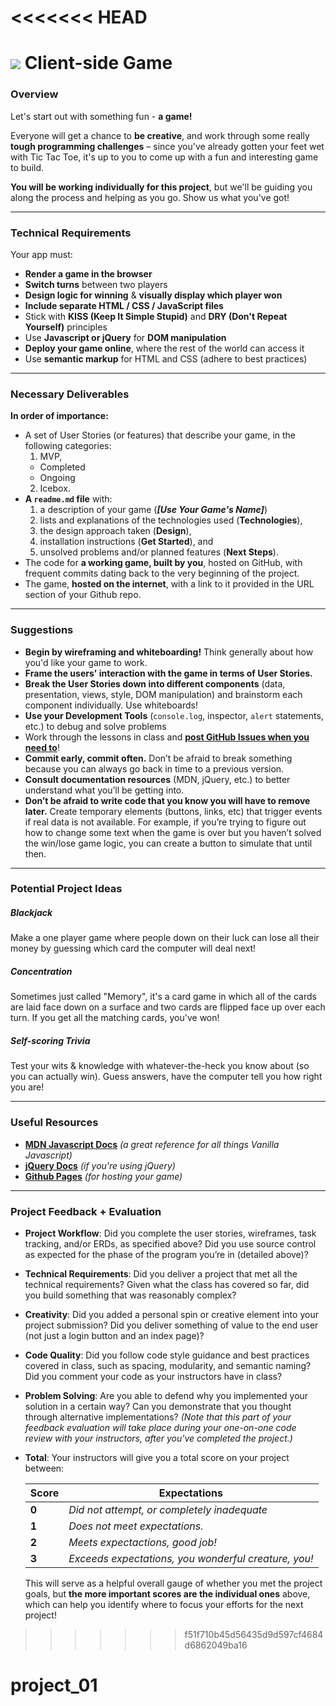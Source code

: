 <<<<<<< HEAD
=======
# ![](../../resources/assets/ga-icon-small.png) Client-side Game

### Overview

Let's start out with something fun - **a game!**

Everyone will get a chance to **be creative**, and work through some really 
**tough programming challenges** – since you've already gotten your feet wet 
with Tic Tac Toe, it's up to you to come up with a fun and interesting game 
to build.

**You will be working individually for this project**, but we'll be guiding 
you along the process and helping as you go. Show us what you've got!

---

### Technical Requirements

Your app must:

- **Render a game in the browser**
- **Switch turns** between two players
- **Design logic for winning** & **visually display which player won**
- **Include separate HTML / CSS / JavaScript files**
- Stick with **KISS (Keep It Simple Stupid)** and 
  **DRY (Don't Repeat Yourself)** principles
- Use **Javascript or jQuery** for **DOM manipulation**
- **Deploy your game online**, where the rest of the world can access it
- Use **semantic markup** for HTML and CSS (adhere to best practices)

---

### Necessary Deliverables

**In order of importance:**

- A set of User Stories (or features) that describe your game, in the following
  categories:
  1. MVP,
    - Completed
    - Ongoing
  2. Icebox.
- **A ``readme.md`` file** with:
  1. a description of your game (***[Use Your Game's Name]***)
  2. lists and explanations of the technologies used (**Technologies**),
  3. the design approach taken (**Design**), 
  4. installation instructions (**Get Started**), and 
  5. unsolved problems and/or planned features (**Next Steps**).
- The code for **a working game, built by you**, hosted on GitHub,
  with frequent commits dating back to the very beginning of the project.
- The game, **hosted on the internet**, with a link to it provided in the URL 
  section of your Github repo.

---

### Suggestions

- **Begin by wireframing and whiteboarding!** Think generally about how you'd
  like your game to work.
- **Frame the users' interaction with the game in terms of User Stories.**
- **Break the User Stories down into different components** (data, 
  presentation, views, style, DOM manipulation) and brainstorm each component 
  individually. Use whiteboards!
- **Use your Development Tools** (`console.log`, inspector, `alert` statements, 
  etc.) to debug and solve problems
- Work through the lessons in class and 
  **[post GitHub Issues when you need to](../project_issues_protocol)**!
- **Commit early, commit often.** Don’t be afraid to break something because 
  you can always go back in time to a previous version.
- **Consult documentation resources** (MDN, jQuery, etc.) to better understand 
  what you’ll be getting into.
- **Don’t be afraid to write code that you know you will have to remove later.**
  Create temporary elements (buttons, links, etc) that trigger events if real 
  data is not available. For example, if you’re trying to figure out how to 
  change some text when the game is over but you haven’t solved the win/lose 
  game logic, you can create a button to simulate that until then.

---

### Potential Project Ideas

##### Blackjack

Make a one player game where people down on their luck can lose all their money 
by guessing which card the computer will deal next!

##### Concentration

Sometimes just called "Memory", it's a card game in which all of the cards are 
laid face down on a surface and two cards are flipped face up over each turn. 
If you get all the matching cards, you've won!

##### Self-scoring Trivia

Test your wits & knowledge with whatever-the-heck you know about (so you can 
actually win). Guess answers, have the computer tell you how right you are!

---

### Useful Resources

- **[MDN Javascript Docs](https://developer.mozilla.org/en-US/docs/Web/JavaScript)** 
  _(a great reference for all things Vanilla Javascript)_
- **[jQuery Docs](http://api.jquery.com)** _(if you're using jQuery)_
- **[Github Pages](https://pages.github.com)** _(for hosting your game)_

---

### Project Feedback + Evaluation

- **Project Workflow**: Did you complete the user stories, wireframes, task 
  tracking, and/or ERDs, as specified above? Did you use source control as 
  expected for the phase of the program you’re in (detailed above)?
- **Technical Requirements**: Did you deliver a project that met all the 
  technical requirements? Given what the class has covered so far, did you 
  build something that was reasonably complex?
- **Creativity**: Did you added a personal spin or creative element into your 
  project submission? Did you deliver something of value to the end user (not 
  just a login button and an index page)?
- **Code Quality**: Did you follow code style guidance and best practices 
  covered in class, such as spacing, modularity, and semantic naming? Did you 
  comment your code as your instructors have in class?
- **Problem Solving**: Are you able to defend why you implemented your solution 
  in a certain way? Can you demonstrate that you thought through alternative 
  implementations? _(Note that this part of your feedback evaluation will take 
  place during your one-on-one code review with your instructors, after you've 
  completed the project.)_
- **Total**: Your instructors will give you a total score on your project 
  between:

    Score | Expectations
    ----- | ------------
    **0** | _Did not attempt, or completely inadequate_
    **1** | _Does not meet expectations._
    **2** | _Meets expectactions, good job!_
    **3** | _Exceeds expectations, you wonderful creature, you!_

  This will serve as a helpful overall gauge of whether you met the project 
  goals, but __the more important scores are the individual ones__ above, 
  which can help you identify where to focus your efforts for the next project!
	
>>>>>>> f51f710b45d56435d9d597cf4684d6862049ba16
# project_01
